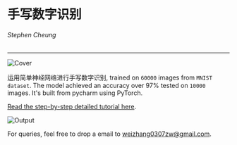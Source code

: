 # 手写数字识别
###### Stephen Cheung
---------------------------
![Cover](https://cdn-images-1.medium.com/max/800/1*jlxdirCP5Qre1pcoNC-7JQ.png)

运用简单神经网络进行手写数字识别, trained on `60000` images from `MNIST dataset`.
The model achieved an accuracy over 97% tested on `10000` images. It's built from pycharm using PyTorch.

[Read the step-by-step detailed tutorial here](https://github.com/StephenCheung0307/ECUST-CNN-2019A/tree/master/handwritten-digits-recognition).

![Output](https://cdn-images-1.medium.com/max/800/1*eZifJcHLHfzsy1Bo9udi0g.png)

For queries, feel free to drop a email to weizhang0307zw@gmail.com.
